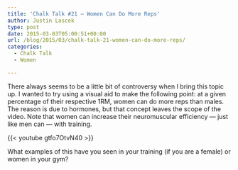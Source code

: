 ```yaml
---
title: 'Chalk Talk #21 – Women Can Do More Reps'
author: Justin Lascek
type: post
date: 2015-03-03T05:00:51+00:00
url: /blog/2015/03/chalk-talk-21-women-can-do-more-reps/
categories:
  - Chalk Talk
  - Women

---
```

There always seems to be a little bit of controversy when I bring this topic up. I wanted to try using a visual aid to make the following point: at a given percentage of their respective 1RM, women can do more reps than males. The reason is due to hormones, but that concept leaves the scope of the video. Note that women can increase their neuromuscular efficiency &#8212; just like men can &#8212; with training.

{{< youtube gtfo7OtvN40 >}}

What examples of this have you seen in your training (if you are a female) or women in your gym?
